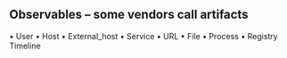 ## Observables – some vendors call artifacts
• User
• Host
• External_host
• Service
• URL
• File
• Process
• Registry
Timeline
